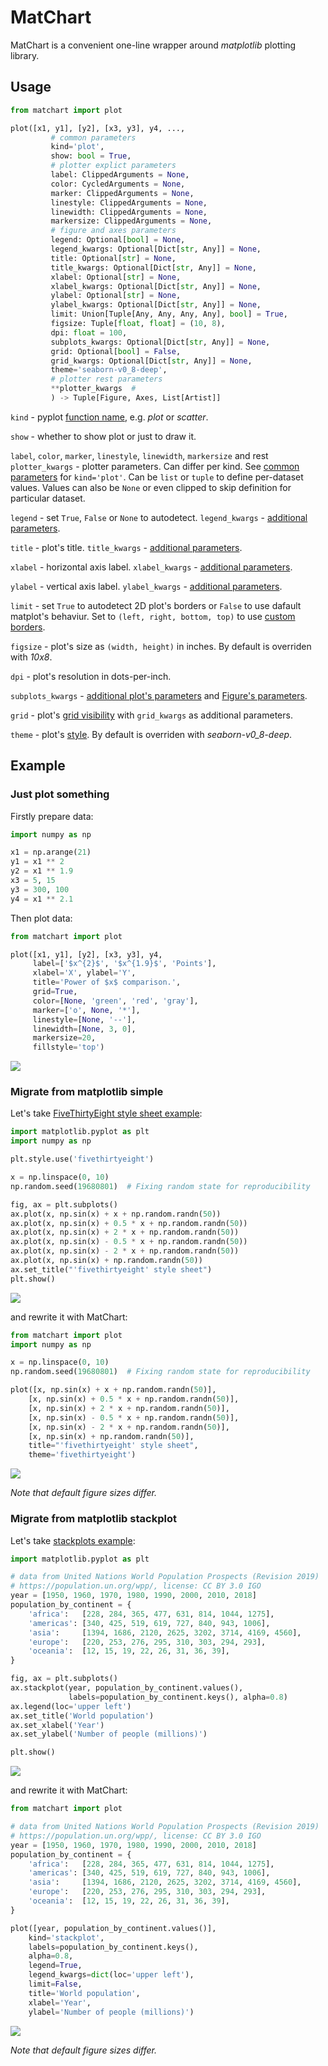 # MatChart

MatChart is a convenient one-line wrapper around *matplotlib* plotting library.

## Usage

```python
from matchart import plot

plot([x1, y1], [y2], [x3, y3], y4, ..., 
         # common parameters
         kind='plot',         
         show: bool = True,
         # plotter explict parameters
         label: ClippedArguments = None,
         color: CycledArguments = None,
         marker: ClippedArguments = None,
         linestyle: ClippedArguments = None,
         linewidth: ClippedArguments = None,
         markersize: ClippedArguments = None,
         # figure and axes parameters
         legend: Optional[bool] = None,
         legend_kwargs: Optional[Dict[str, Any]] = None,
         title: Optional[str] = None,
         title_kwargs: Optional[Dict[str, Any]] = None,
         xlabel: Optional[str] = None,
         xlabel_kwargs: Optional[Dict[str, Any]] = None,
         ylabel: Optional[str] = None,
         ylabel_kwargs: Optional[Dict[str, Any]] = None,
         limit: Union[Tuple[Any, Any, Any, Any], bool] = True,
         figsize: Tuple[float, float] = (10, 8),         
         dpi: float = 100,
         subplots_kwargs: Optional[Dict[str, Any]] = None,
         grid: Optional[bool] = False,
         grid_kwargs: Optional[Dict[str, Any]] = None,
         theme='seaborn-v0_8-deep',
         # plotter rest parameters
         **plotter_kwargs  #
         ) -> Tuple[Figure, Axes, List[Artist]]
```

`kind` - pyplot [function name](https://matplotlib.org/stable/plot_types/index.html), e.g. _plot_ or _scatter_.

`show` - whether to show plot or just to draw it.

`label`, `color`, `marker`, `linestyle`, `linewidth`, `markersize` and rest `plotter_kwargs` - plotter parameters. Can differ per kind. See [common parameters](https://matplotlib.org/stable/api/_as_gen/matplotlib.pyplot.plot.html) for `kind='plot'`. Can be `list` or `tuple` to define per-dataset values. Values can also be `None` or even clipped to skip definition for particular dataset.

`legend` - set `True`, `False` or `None` to autodetect. `legend_kwargs` - [additional parameters](https://matplotlib.org/stable/api/_as_gen/matplotlib.axes.Axes.legend.html).

`title` - plot's title. `title_kwargs` - [additional parameters](https://matplotlib.org/stable/api/_as_gen/matplotlib.axes.Axes.set_title.html).

`xlabel` - horizontal axis label. `xlabel_kwargs` - [additional parameters](https://matplotlib.org/stable/api/_as_gen/matplotlib.axes.Axes.set_xlabel.html).

`ylabel` - vertical axis label. `ylabel_kwargs` - [additional parameters](https://matplotlib.org/stable/api/_as_gen/matplotlib.axes.Axes.set_ylabel.html).

`limit` - set `True` to autodetect 2D plot's borders or `False` to use dafault matplot's behaviur. Set to `(left, right, bottom, top)` to use [custom borders](https://matplotlib.org/stable/api/_as_gen/matplotlib.axes.Axes.set_ylim.html).

`figsize` - plot's size as `(width, height)` in inches. By default is overriden with *10x8*.

`dpi` - plot's resolution in dots-per-inch.

`subplots_kwargs` - [additional plot's parameters](https://matplotlib.org/stable/api/_as_gen/matplotlib.pyplot.subplots.html) and [Figure's parameters](https://matplotlib.org/stable/api/_as_gen/matplotlib.pyplot.figure.html#matplotlib.pyplot.figure).

`grid` - plot's [grid visibility](https://matplotlib.org/stable/api/_as_gen/matplotlib.pyplot.grid.html) with `grid_kwargs` as additional parameters.

`theme` - plot's [style](https://matplotlib.org/stable/api/style_api.html#matplotlib.style.use). By default is overriden with *seaborn-v0_8-deep*.

## Example

### Just plot something

Firstly prepare data:

```python
import numpy as np

x1 = np.arange(21)
y1 = x1 ** 2
y2 = x1 ** 1.9
x3 = 5, 15
y3 = 300, 100
y4 = x1 ** 2.1
```

Then plot data:

```python
from matchart import plot

plot([x1, y1], [y2], [x3, y3], y4,  
     label=['$x^{2}$', '$x^{1.9}$', 'Points'],  
     xlabel='X', ylabel='Y',  
     title='Power of $x$ comparison.',  
     grid=True,  
     color=[None, 'green', 'red', 'gray'],  
     marker=['o', None, '*'],  
     linestyle=[None, '--'],  
     linewidth=[None, 3, 0],  
     markersize=20,  
     fillstyle='top')
```

![](https://raw.githubusercontent.com/baterflyrity/matchart/main/docs/example1.png)

### Migrate from matplotlib simple

Let's take [FiveThirtyEight style sheet example](https://matplotlib.org/stable/gallery/style_sheets/fivethirtyeight.html#sphx-glr-gallery-style-sheets-fivethirtyeight-py):

```python
import matplotlib.pyplot as plt
import numpy as np

plt.style.use('fivethirtyeight')

x = np.linspace(0, 10)
np.random.seed(19680801)  # Fixing random state for reproducibility

fig, ax = plt.subplots()
ax.plot(x, np.sin(x) + x + np.random.randn(50))
ax.plot(x, np.sin(x) + 0.5 * x + np.random.randn(50))
ax.plot(x, np.sin(x) + 2 * x + np.random.randn(50))
ax.plot(x, np.sin(x) - 0.5 * x + np.random.randn(50))
ax.plot(x, np.sin(x) - 2 * x + np.random.randn(50))
ax.plot(x, np.sin(x) + np.random.randn(50))
ax.set_title("'fivethirtyeight' style sheet")
plt.show()
```

![](https://raw.githubusercontent.com/baterflyrity/matchart/main/docs/simple_matplotlib.png)

and rewrite it with MatChart:

```python
from matchart import plot
import numpy as np

x = np.linspace(0, 10)
np.random.seed(19680801)  # Fixing random state for reproducibility

plot([x, np.sin(x) + x + np.random.randn(50)], 
	[x, np.sin(x) + 0.5 * x + np.random.randn(50)],
	[x, np.sin(x) + 2 * x + np.random.randn(50)],
	[x, np.sin(x) - 0.5 * x + np.random.randn(50)],
	[x, np.sin(x) - 2 * x + np.random.randn(50)],
	[x, np.sin(x) + np.random.randn(50)],
	title="'fivethirtyeight' style sheet",
	theme='fivethirtyeight')
```

![](https://raw.githubusercontent.com/baterflyrity/matchart/main/docs/simple_matchart.png)

*Note that default figure sizes differ.*

### Migrate from matplotlib stackplot

Let's take [stackplots example](https://matplotlib.org/stable/gallery/lines_bars_and_markers/stackplot_demo.html#sphx-glr-gallery-lines-bars-and-markers-stackplot-demo-py):

```python
import matplotlib.pyplot as plt

# data from United Nations World Population Prospects (Revision 2019)
# https://population.un.org/wpp/, license: CC BY 3.0 IGO
year = [1950, 1960, 1970, 1980, 1990, 2000, 2010, 2018]
population_by_continent = {
	'africa':   [228, 284, 365, 477, 631, 814, 1044, 1275],
	'americas': [340, 425, 519, 619, 727, 840, 943, 1006],
	'asia':     [1394, 1686, 2120, 2625, 3202, 3714, 4169, 4560],
	'europe':   [220, 253, 276, 295, 310, 303, 294, 293],
	'oceania':  [12, 15, 19, 22, 26, 31, 36, 39],
}

fig, ax = plt.subplots()
ax.stackplot(year, population_by_continent.values(),
             labels=population_by_continent.keys(), alpha=0.8)
ax.legend(loc='upper left')
ax.set_title('World population')
ax.set_xlabel('Year')
ax.set_ylabel('Number of people (millions)')

plt.show()
```

![](https://raw.githubusercontent.com/baterflyrity/matchart/main/docs/stackplot_matplotlib.png)

and rewrite it with MatChart:

```python
from matchart import plot

# data from United Nations World Population Prospects (Revision 2019)
# https://population.un.org/wpp/, license: CC BY 3.0 IGO
year = [1950, 1960, 1970, 1980, 1990, 2000, 2010, 2018]
population_by_continent = {
	'africa':   [228, 284, 365, 477, 631, 814, 1044, 1275],
	'americas': [340, 425, 519, 619, 727, 840, 943, 1006],
	'asia':     [1394, 1686, 2120, 2625, 3202, 3714, 4169, 4560],
	'europe':   [220, 253, 276, 295, 310, 303, 294, 293],
	'oceania':  [12, 15, 19, 22, 26, 31, 36, 39],
}

plot([year, population_by_continent.values()], 
	kind='stackplot', 
	labels=population_by_continent.keys(), 
	alpha=0.8, 
	legend=True, 
	legend_kwargs=dict(loc='upper left'), 
	limit=False, 
	title='World population', 
	xlabel='Year', 
	ylabel='Number of people (millions)')
```

![](https://raw.githubusercontent.com/baterflyrity/matchart/main/docs/stackplot_matchart.png)

*Note that default figure sizes differ.*
